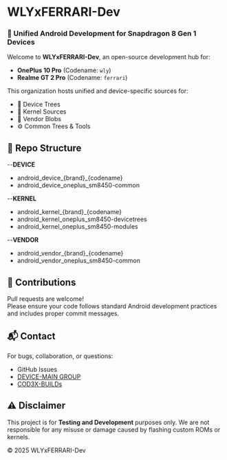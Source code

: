 # WLYxFERRARI-Dev

### 🔧 Unified Android Development for Snapdragon 8 Gen 1 Devices

Welcome to **WLYxFERRARI-Dev**, an open-source development hub for:
- **OnePlus 10 Pro** (Codename: `wly`)
- **Realme GT 2 Pro** (Codename: `ferrari`)

This organization hosts unified and device-specific sources for:
- 📱 Device Trees  
- 🧠 Kernel Sources  
- 🧩 Vendor Blobs  
- ⚙️ Common Trees & Tools

## 📁 Repo Structure

 --**DEVICE**
- android_device_{brand}_{codename}
- android_device_oneplus_sm8450-common

 --**KERNEL**
- android_kernel_{brand}_{codename}
- android_kernel_oneplus_sm8450-devicetrees
- android_kernel_oneplus_sm8450-modules

 --**VENDOR**
- android_vendor_{brand}_{codename}
- android_vendor_oneplus_sm8450-common
 
## 🤝 Contributions

Pull requests are welcome!  
Please ensure your code follows standard Android development practices and includes proper commit messages.

## 📬 Contact

For bugs, collaboration, or questions:
- GitHub Issues  
- [DEVICE-MAIN GROUP](https://t.me/Machad3xROMS)
- [COD3X-BUILDs](https://t.me/COD3XBUILDs)

## ⚠️ Disclaimer

This project is for **Testing and Development** purposes only. We are not responsible for any misuse or damage caused by flashing custom ROMs or kernels.

© 2025 WLYxFERRARI-Dev
